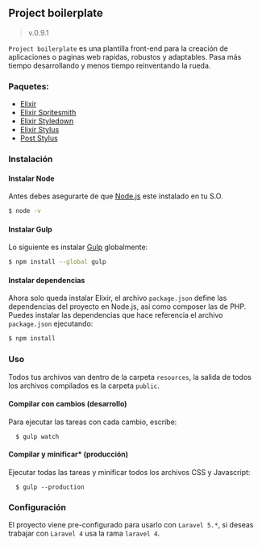 ## Project boilerplate
>v.0.9.1

`Project boilerplate` es una plantilla front-end para la creación de aplicaciones o paginas web rapidas, robustos y adaptables. Pasa más tiempo desarrollando y menos tiempo reinventando la rueda.

### Paquetes:

- [Elixir](http://laravel.com/docs/elixir)
- [Elixir Spritesmith](https://github.com/devfake/laravel-elixir-spritesmith)
- [Elixir Styledown](https://github.com/wochap/laravel-elixir-styledown)
- [Elixir Stylus](https://github.com/JeffreyWay/laravel-elixir-stylus)
- [Post Stylus](https://github.com/seaneking/poststylus)

### Instalación

#### Instalar Node

Antes debes asegurarte de que [Node.js](https://nodejs.org/en/) este instalado en tu S.O.

```sh
$ node -v
```

#### Instalar Gulp

Lo siguiente es instalar [Gulp](http://gulpjs.com/) globalmente:

```sh
$ npm install --global gulp
```
#### Instalar dependencias

Ahora solo queda instalar Elixir, el archivo `package.json` define las dependencias del proyecto en Node.js, asi como composer las de PHP. Puedes instalar las dependencias que hace referencia el archivo `package.json` ejecutando:

```sh
$ npm install
```

### Uso

Todos tus archivos van dentro de la carpeta `resources`, la salida de todos los archivos compilados es la carpeta `public`.

#### Compilar con cambios (desarrollo)

Para ejecutar las tareas con cada cambio, escribe:

```shell
  $ gulp watch
```

#### Compilar y minificar* (producción)

Ejecutar todas las tareas y minificar todos los archivos CSS y Javascript:

```shell
  $ gulp --production
```

### Configuración

El proyecto viene pre-configurado para usarlo con `Laravel 5.*`, si deseas trabajar con `Laravel 4` usa la rama `laravel 4`.
